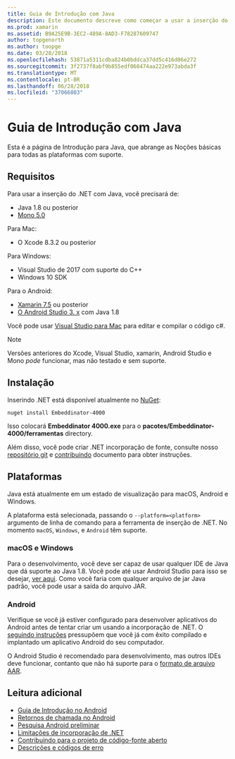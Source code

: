 ```yaml
---
title: Guia de Introdução com Java
description: Este documento descreve como começar a usar a inserção do .NET com Java. Ele aborda os requisitos de sistema, instalação e plataformas com suporte.
ms.prod: xamarin
ms.assetid: B9A25E9B-3EC2-489A-8AD3-F78287609747
author: topgenorth
ms.author: toopge
ms.date: 03/28/2018
ms.openlocfilehash: 53871a5311cdba824b0bddca37dd5c416d06e272
ms.sourcegitcommit: 3f2737f8abf9b855edf060474aa222e973abda3f
ms.translationtype: MT
ms.contentlocale: pt-BR
ms.lasthandoff: 06/28/2018
ms.locfileid: "37066803"
---
```

# <a name="getting-started-with-java"></a>Guia de Introdução com Java

Esta é a página de Introdução para Java, que abrange as Noções básicas para todas as plataformas com suporte.

## <a name="requirements"></a>Requisitos

Para usar a inserção do .NET com Java, você precisará de:

* Java 1.8 ou posterior
* [Mono 5.0](http://www.mono-project.com/download/)

Para Mac:

* O Xcode 8.3.2 ou posterior

Para Windows:

* Visual Studio de 2017 com suporte do C++
* Windows 10 SDK

Para o Android:

* [Xamarin 7.5](https://visualstudio.microsoft.com/xamarin/) ou posterior
* [O Android Studio 3. x](https://developer.android.com/studio/index.html) com Java 1.8

Você pode usar [Visual Studio para Mac](https://visualstudio.microsoft.com/vs/mac/) para editar e compilar o código c#.

> [!NOTE]
> Versões anteriores do Xcode, Visual Studio, xamarin, Android Studio e Mono _pode_ funcionar, mas não testado e sem suporte.

## <a name="installation"></a>Instalação

Inserindo .NET está disponível atualmente no [NuGet](https://www.nuget.org/packages/Embeddinator-4000/):

```shell
nuget install Embeddinator-4000
```

Isso colocará **Embeddinator 4000.exe** para o **pacotes/Embeddinator-4000/ferramentas** directory.

Além disso, você pode criar .NET incorporação de fonte, consulte nosso [repositório git](https://github.com/mono/Embeddinator-4000/) e [contribuindo](https://github.com/mono/Embeddinator-4000/blob/master/Contributing.md) documento para obter instruções.

## <a name="platforms"></a>Plataformas

Java está atualmente em um estado de visualização para macOS, Android e Windows.

A plataforma está selecionada, passando o `--platform=<platform>` argumento de linha de comando para a ferramenta de inserção de .NET. No momento `macOS`, `Windows`, e `Android` têm suporte.

### <a name="macos-and-windows"></a>macOS e Windows

Para o desenvolvimento, você deve ser capaz de usar qualquer IDE de Java que dá suporte ao Java 1.8. Você pode até usar Android Studio para isso se desejar, [ver aqui](https://stackoverflow.com/questions/16626810/can-android-studio-be-used-to-run-standard-java-projects). Como você faria com qualquer arquivo de jar Java padrão, você pode usar a saída do arquivo JAR.

### <a name="android"></a>Android

Verifique se você já estiver configurado para desenvolver aplicativos do Android antes de tentar criar um usando a incorporação de .NET. O [seguindo instruções](~/tools/dotnet-embedding/get-started/java/android.md) pressupõem que você já com êxito compilado e implantado um aplicativo Android do seu computador.

O Android Studio é recomendado para desenvolvimento, mas outros IDEs deve funcionar, contanto que não há suporte para o [formato de arquivo AAR](https://developer.android.com/studio/projects/android-library.html).

## <a name="further-reading"></a>Leitura adicional

* [Guia de Introdução no Android](~/tools/dotnet-embedding/get-started/java/android.md)
* [Retornos de chamada no Android](~/tools/dotnet-embedding/android/callbacks.md)
* [Pesquisa Android preliminar](~/tools/dotnet-embedding/android/index.md)
* [Limitações de incorporação de .NET](~/tools/dotnet-embedding/limitations.md)
* [Contribuindo para o projeto de código-fonte aberto](https://github.com/mono/Embeddinator-4000/blob/master/Contributing.md)
* [Descrições e códigos de erro](~/tools/dotnet-embedding/errors.md)
